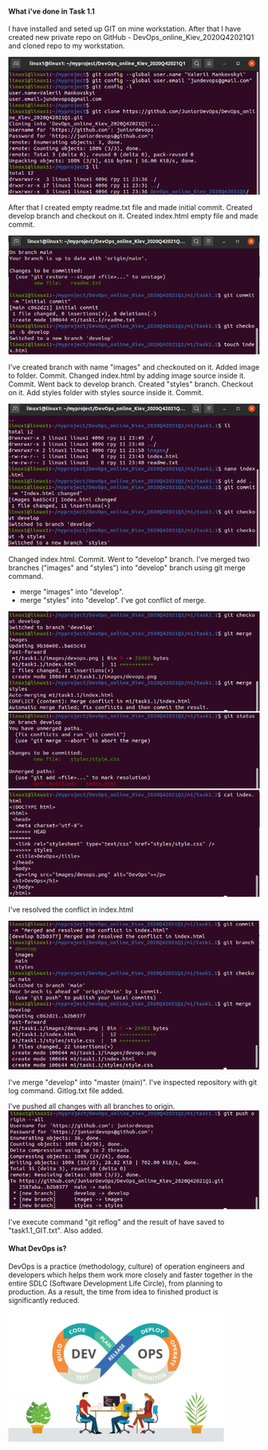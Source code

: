 #### What i've done in Task 1.1
I have installed and seted up GIT on mine workstation. After that I have created new private repo on GitHub - DevOps_online_Kiev_2020Q42021Q1 and cloned repo to my workstation. 

![1](https://github.com/JuniorDevOps/DevOps_online_Kiev_2020Q42021Q1/blob/main/m1/task1.1/screenshots/1.png)

After that I created empty readme.txt file and made initial commit. 
Created develop branch and checkout on it. 
Created index.html empty file and made commit.

![2](https://github.com/JuniorDevOps/DevOps_online_Kiev_2020Q42021Q1/blob/main/m1/task1.1/screenshots/2.png)

I've created branch with name "images" and checkouted on it. Added image to folder. Commit. 
Changed index.html by adding image source inside it. Commit. 
Went back to develop branch. 
Created "styles" branch. Checkout on it. Add styles folder with styles source inside it. Commit. 

![3](https://github.com/JuniorDevOps/DevOps_online_Kiev_2020Q42021Q1/blob/main/m1/task1.1/screenshots/3.png)

Changed index.html. Commit. 
Went to "develop" branch. 
I've merged two branches ("images" and "styles") into "develop" branch using git merge command. 
-  merge "images" into "develop".
-  merge "styles" into "develop".
I've got conflict of merge.

![4](https://github.com/JuniorDevOps/DevOps_online_Kiev_2020Q42021Q1/blob/main/m1/task1.1/screenshots/4.png)
![5](https://github.com/JuniorDevOps/DevOps_online_Kiev_2020Q42021Q1/blob/main/m1/task1.1/screenshots/5.png)
![6](https://github.com/JuniorDevOps/DevOps_online_Kiev_2020Q42021Q1/blob/main/m1/task1.1/screenshots/6.png)

I've resolved the conflict in index.html

![7](https://github.com/JuniorDevOps/DevOps_online_Kiev_2020Q42021Q1/blob/main/m1/task1.1/screenshots/7.png)

I've merge "develop" into "master (main)". 
I've inspected repository with git log command. Gitlog.txt file added.

I've pushed all changes with all branches to origin.
![8](https://github.com/JuniorDevOps/DevOps_online_Kiev_2020Q42021Q1/blob/main/m1/task1.1/screenshots/8.png)

I've execute command "git reflog" and the result of have saved to "task1.1_GIT.txt". Also added.
 

#### What DevOps is?

DevOps is a practice (methodology, culture) of operation engineers and developers which helps them work more closely and faster together in the entire SDLC (Software Development Life Circle), from planning to production.
As a result, the time from idea to finished product is significantly reduced.

![9](https://github.com/JuniorDevOps/DevOps_online_Kiev_2020Q42021Q1/blob/main/m1/task1.1/screenshots/DevOps.png)
